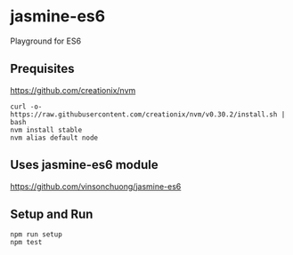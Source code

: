 # jasmine-es6

Playground for ES6

## Prequisites
https://github.com/creationix/nvm
```
curl -o- https://raw.githubusercontent.com/creationix/nvm/v0.30.2/install.sh | bash
nvm install stable
nvm alias default node
```

## Uses jasmine-es6 module
https://github.com/vinsonchuong/jasmine-es6

## Setup and Run
```
npm run setup
npm test
```
